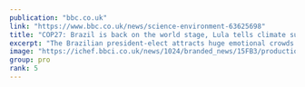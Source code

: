 ```yaml
---
publication: "bbc.co.uk"
link: "https://www.bbc.co.uk/news/science-environment-63625698"
title: "COP27: Brazil is back on the world stage, Lula tells climate summit"
excerpt: "The Brazilian president-elect attracts huge emotional crowds at COP27 but faces opposition at home."
image: "https://ichef.bbci.co.uk/news/1024/branded_news/15FB3/production/_127653009_tv080346782.jpg"
group: pro
rank: 5
---
```

